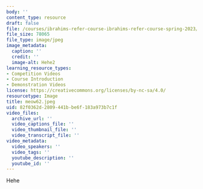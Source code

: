 ```yaml
---
body: ''
content_type: resource
draft: false
file: /courses/ibrahims-refer-course-ibrahims-refer-course-spring-2023/meow62.jpeg
file_size: 78065
file_type: image/jpeg
image_metadata:
  caption: ''
  credit: ''
  image-alt: Hehe2
learning_resource_types:
- Competition Videos
- Course Introduction
- Demonstration Videos
license: https://creativecommons.org/licenses/by-nc-sa/4.0/
resourcetype: Image
title: meow62.jpeg
uid: 82f0362d-2809-441b-be6f-183a973b7c1f
video_files:
  archive_url: ''
  video_captions_file: ''
  video_thumbnail_file: ''
  video_transcript_file: ''
video_metadata:
  video_speakers: ''
  video_tags: ''
  youtube_description: ''
  youtube_id: ''
---
```

Hehe